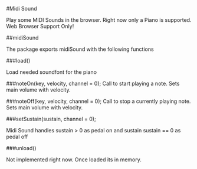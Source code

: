 #Midi Sound


Play some MIDI Sounds in the browser. Right now only a Piano is supported.
Web Browser Support Only!

##midiSound

The package exports midiSound with the following functions

###load()

Load needed soundfont for the piano

###noteOn(key, velocity, channel = 0);
Call to start playing a note. Sets main volume with velocity.

###noteOff(key, velocity, channel = 0);
Call to stop a currently playing note. Sets main volume with velocity.

###setSustain(sustain, channel = 0);

Midi Sound handles sustain > 0 as pedal on and sustain sustain == 0 as pedal off

###unload()

Not implemented right now. Once loaded its in memory.

